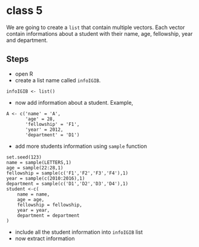 # class 5

We are going to create a `list` that contain multiple vectors. Each vector contain informations
about a student with their name, age, fellowship, year and department.

## Steps

- open R
- create a list name called `infoIGIB`.
```{R}
infoIGIB <- list()

```
- now add information about a student. 
  Example,
```{R}
A <- c('name' = 'A',
       'age' = 28,
       'fellowship' = 'F1',
       'year' = 2012,
       'department' = 'D1')

```
- add more students information using `sample` function
```{R}
set.seed(123)
name = sample(LETTERS,1)
age = sample(22:28,1)
fellowship = sample(c('F1','F2','F3','F4'),1)
year = sample(c(2010:2016),1)
department = sample(c('D1','D2','D3','D4'),1)
student <-c(
    name = name,
    age = age,
    fellowship = fellowship,
    year = year,
    department = department
)

```

- include all the student information into `infoIGIB` list
- now extract information
